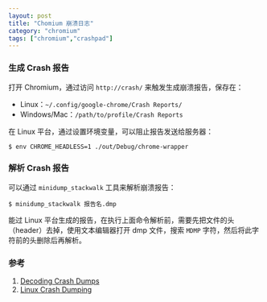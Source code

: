 ```yaml
---
layout: post
title: "Chomium 崩溃日志"
category: "chromium"
tags: ["chromium","crashpad"]
---
```


### 生成 Crash 报告

打开 Chromium，通过访问 `http://crash/` 来触发生成崩溃报告，保存在：

* Linux：`~/.config/google-chrome/Crash Reports/`
* Windows/Mac：`/path/to/profile/Crash Reports`


在 Linux 平台，通过设置环境变量，可以阻止报告发送给服务器：

```shell
$ env CHROME_HEADLESS=1 ./out/Debug/chrome-wrapper
```


### 解析 Crash 报告

可以通过 `minidump_stackwalk` 工具来解析崩溃报告：

```shell
$ minidump_stackwalk 报告名.dmp
```

能过 Linux 平台生成的报告，在执行上面命令解析前，需要先把文件的头（header）去掉，使用文本编辑器打开 dmp 文件，搜索 `MDMP` 字符，然后将此字符前的头删除后再解析。


### 参考

1. [Decoding Crash Dumps](https://www.chromium.org/developers/decoding-crash-dumps)
2. [Linux Crash Dumping](https://chromium.googlesource.com/chromium/src/+/HEAD/docs/linux_crash_dumping.md)
